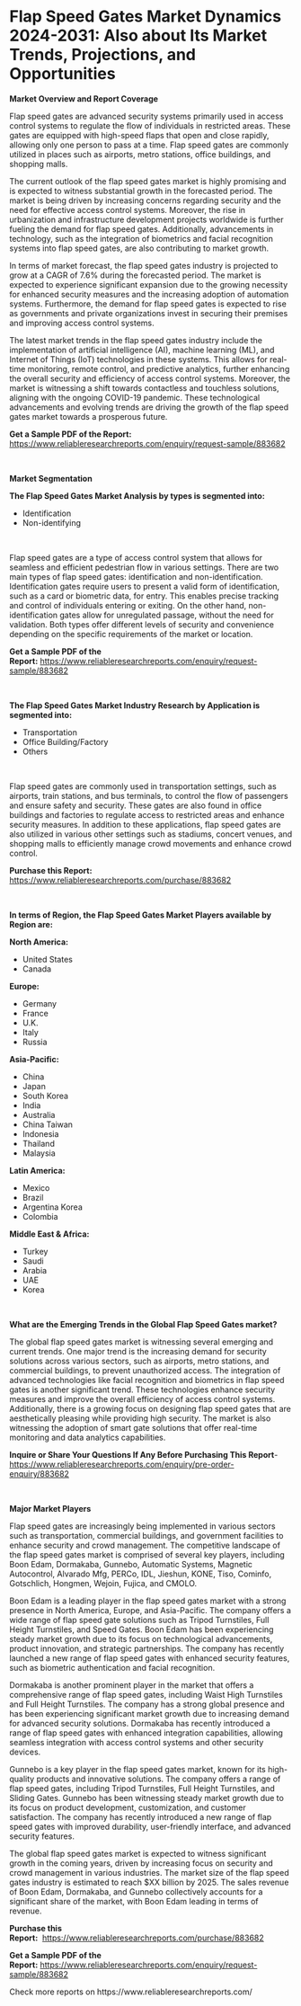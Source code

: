 <p><h1>Flap Speed Gates Market Dynamics 2024-2031: Also about Its Market Trends, Projections, and Opportunities</h1></p><p><strong>Market Overview and Report Coverage</strong></p>
<p><p>Flap speed gates are advanced security systems primarily used in access control systems to regulate the flow of individuals in restricted areas. These gates are equipped with high-speed flaps that open and close rapidly, allowing only one person to pass at a time. Flap speed gates are commonly utilized in places such as airports, metro stations, office buildings, and shopping malls.</p><p>The current outlook of the flap speed gates market is highly promising and is expected to witness substantial growth in the forecasted period. The market is being driven by increasing concerns regarding security and the need for effective access control systems. Moreover, the rise in urbanization and infrastructure development projects worldwide is further fueling the demand for flap speed gates. Additionally, advancements in technology, such as the integration of biometrics and facial recognition systems into flap speed gates, are also contributing to market growth.</p><p>In terms of market forecast, the flap speed gates industry is projected to grow at a CAGR of 7.6% during the forecasted period. The market is expected to experience significant expansion due to the growing necessity for enhanced security measures and the increasing adoption of automation systems. Furthermore, the demand for flap speed gates is expected to rise as governments and private organizations invest in securing their premises and improving access control systems.</p><p>The latest market trends in the flap speed gates industry include the implementation of artificial intelligence (AI), machine learning (ML), and Internet of Things (IoT) technologies in these systems. This allows for real-time monitoring, remote control, and predictive analytics, further enhancing the overall security and efficiency of access control systems. Moreover, the market is witnessing a shift towards contactless and touchless solutions, aligning with the ongoing COVID-19 pandemic. These technological advancements and evolving trends are driving the growth of the flap speed gates market towards a prosperous future.</p></p>
<p><strong>Get a Sample PDF of the Report:</strong> <a href="https://www.reliableresearchreports.com/enquiry/request-sample/883682">https://www.reliableresearchreports.com/enquiry/request-sample/883682</a></p>
<p>&nbsp;</p>
<p><strong>Market Segmentation</strong></p>
<p><strong>The Flap Speed Gates Market Analysis by types is segmented into:</strong></p>
<p><ul><li>Identification</li><li>Non-identifying</li></ul></p>
<p>&nbsp;</p>
<p><p>Flap speed gates are a type of access control system that allows for seamless and efficient pedestrian flow in various settings. There are two main types of flap speed gates: identification and non-identification. Identification gates require users to present a valid form of identification, such as a card or biometric data, for entry. This enables precise tracking and control of individuals entering or exiting. On the other hand, non-identification gates allow for unregulated passage, without the need for validation. Both types offer different levels of security and convenience depending on the specific requirements of the market or location.</p></p>
<p><strong>Get a Sample PDF of the Report:</strong>&nbsp;<a href="https://www.reliableresearchreports.com/enquiry/request-sample/883682">https://www.reliableresearchreports.com/enquiry/request-sample/883682</a></p>
<p>&nbsp;</p>
<p><strong>The Flap Speed Gates Market Industry Research by Application is segmented into:</strong></p>
<p><ul><li>Transportation</li><li>Office Building/Factory</li><li>Others</li></ul></p>
<p>&nbsp;</p>
<p><p>Flap speed gates are commonly used in transportation settings, such as airports, train stations, and bus terminals, to control the flow of passengers and ensure safety and security. These gates are also found in office buildings and factories to regulate access to restricted areas and enhance security measures. In addition to these applications, flap speed gates are also utilized in various other settings such as stadiums, concert venues, and shopping malls to efficiently manage crowd movements and enhance crowd control.</p></p>
<p><strong>Purchase this Report:</strong>&nbsp; <a href="https://www.reliableresearchreports.com/purchase/883682">https://www.reliableresearchreports.com/purchase/883682</a></p>
<p>&nbsp;</p>
<p><strong>In terms of Region, the Flap Speed Gates Market Players available by Region are:</strong></p>
<p>
    <p> <strong> North America: </strong>
        <ul>
            <li>United States</li>
            <li>Canada</li>
        </ul>
        </p> 
    <p> <strong> Europe: </strong>
        <ul>
            <li>Germany</li>
            <li>France</li>
            <li>U.K.</li>
            <li>Italy</li>
            <li>Russia</li>
        </ul>
        </p> 
    <p> <strong> Asia-Pacific: </strong>
        <ul>
            <li>China</li>
            <li>Japan</li>
            <li>South Korea</li>
            <li>India</li>
            <li>Australia</li>
            <li>China Taiwan</li>
            <li>Indonesia</li>
            <li>Thailand</li>
            <li>Malaysia</li>
        </ul>
        </p> 
    <p> <strong> Latin America: </strong>
        <ul>
            <li>Mexico</li>
            <li>Brazil</li>
            <li>Argentina Korea</li>
            <li>Colombia</li>
        </ul>
        </p> 
    <p> <strong> Middle East & Africa: </strong>
        <ul>
            <li>Turkey</li>
            <li>Saudi</li>
            <li>Arabia</li>
            <li>UAE</li>
            <li>Korea</li>
        </ul>
    </p>
    </p>
<p>&nbsp;</p>
<p><strong>What are the Emerging Trends in the Global Flap Speed Gates market?</strong></p>
<p><p>The global flap speed gates market is witnessing several emerging and current trends. One major trend is the increasing demand for security solutions across various sectors, such as airports, metro stations, and commercial buildings, to prevent unauthorized access. The integration of advanced technologies like facial recognition and biometrics in flap speed gates is another significant trend. These technologies enhance security measures and improve the overall efficiency of access control systems. Additionally, there is a growing focus on designing flap speed gates that are aesthetically pleasing while providing high security. The market is also witnessing the adoption of smart gate solutions that offer real-time monitoring and data analytics capabilities.</p></p>
<p><strong>Inquire or Share Your Questions If Any Before Purchasing This Report</strong>- <a href="https://www.reliableresearchreports.com/enquiry/pre-order-enquiry/883682">https://www.reliableresearchreports.com/enquiry/pre-order-enquiry/883682</a></p>
<p>&nbsp;</p>
<p><strong>Major Market Players</strong></p>
<p><p>Flap speed gates are increasingly being implemented in various sectors such as transportation, commercial buildings, and government facilities to enhance security and crowd management. The competitive landscape of the flap speed gates market is comprised of several key players, including Boon Edam, Dormakaba, Gunnebo, Automatic Systems, Magnetic Autocontrol, Alvarado Mfg, PERCo, IDL, Jieshun, KONE, Tiso, Cominfo, Gotschlich, Hongmen, Wejoin, Fujica, and CMOLO.</p><p>Boon Edam is a leading player in the flap speed gates market with a strong presence in North America, Europe, and Asia-Pacific. The company offers a wide range of flap speed gate solutions such as Tripod Turnstiles, Full Height Turnstiles, and Speed Gates. Boon Edam has been experiencing steady market growth due to its focus on technological advancements, product innovation, and strategic partnerships. The company has recently launched a new range of flap speed gates with enhanced security features, such as biometric authentication and facial recognition.</p><p>Dormakaba is another prominent player in the market that offers a comprehensive range of flap speed gates, including Waist High Turnstiles and Full Height Turnstiles. The company has a strong global presence and has been experiencing significant market growth due to increasing demand for advanced security solutions. Dormakaba has recently introduced a range of flap speed gates with enhanced integration capabilities, allowing seamless integration with access control systems and other security devices.</p><p>Gunnebo is a key player in the flap speed gates market, known for its high-quality products and innovative solutions. The company offers a range of flap speed gates, including Tripod Turnstiles, Full Height Turnstiles, and Sliding Gates. Gunnebo has been witnessing steady market growth due to its focus on product development, customization, and customer satisfaction. The company has recently introduced a new range of flap speed gates with improved durability, user-friendly interface, and advanced security features.</p><p>The global flap speed gates market is expected to witness significant growth in the coming years, driven by increasing focus on security and crowd management in various industries. The market size of the flap speed gates industry is estimated to reach $XX billion by 2025. The sales revenue of Boon Edam, Dormakaba, and Gunnebo collectively accounts for a significant share of the market, with Boon Edam leading in terms of revenue.</p></p>
<p><strong>Purchase this Report:</strong>&nbsp;&nbsp;<a href="https://www.reliableresearchreports.com/purchase/883682">https://www.reliableresearchreports.com/purchase/883682</a></p>
<p></p>
<p><strong>Get a Sample PDF of the Report:</strong>&nbsp;<a href="https://www.reliableresearchreports.com/enquiry/request-sample/883682">https://www.reliableresearchreports.com/enquiry/request-sample/883682</a></p>
<p>Check more reports on https://www.reliableresearchreports.com/</p>